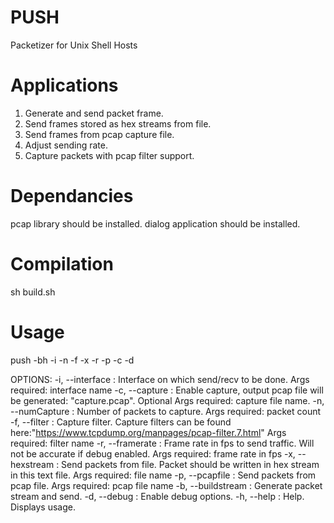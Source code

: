 # PUSH
Packetizer for Unix Shell Hosts

Applications
============

1. Generate and send packet frame.
2. Send frames stored as hex streams from file.
3. Send frames from pcap capture file.
4. Adjust sending rate.
5. Capture packets with pcap filter support.

Dependancies
============

pcap library should be installed.
dialog application should be installed.


Compilation
===========

sh build.sh

Usage
=====
push -bh -i <interface-name> -n <number-of-packets-to-capture>
     -f <capture-filter> -x <hex-stream-file-name> -r <frame-rate>
     -p <pcap-file-name> -c <capture-file>
     -d <optional-debug-args>

OPTIONS:
     -i, --interface      : Interface on which send/recv to be done.
                            Args required: interface name
     -c, --capture        : Enable capture, output pcap file will be
                            generated: "capture.pcap".
                            Optional Args required: capture file name.
     -n, --numCapture     : Number of packets to capture.
                            Args required: packet count
     -f, --filter         : Capture filter. Capture filters can be found
                            here:"https://www.tcpdump.org/manpages/pcap-filter.7.html"
                            Args required: filter name
     -r, --framerate      : Frame rate in fps to send traffic.
                            Will not be accurate if debug enabled.
                            Args required: frame rate in fps
     -x, --hexstream      : Send packets from file. Packet should be
                            written in hex stream in this text file.
                            Args required: file name
     -p, --pcapfile       : Send packets from pcap file.
                            Args required: pcap file name
     -b, --buildstream    : Generate packet stream and send.
     -d, --debug          : Enable debug options.
     -h, --help           : Help. Displays usage.

